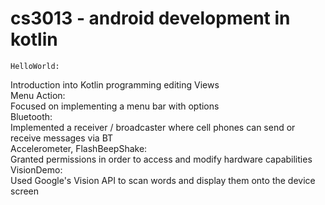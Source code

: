 # cs3013 - android development in kotlin
  
    HelloWorld: 
Introduction into Kotlin programming editing Views      
    Menu Action:      
Focused on implementing a menu bar with options       
    Bluetooth:     
Implemented a receiver / broadcaster where cell phones can send or receive messages via BT      
    Accelerometer, FlashBeepShake:     
Granted permissions in order to access and modify hardware capabilities        
    VisionDemo:     
Used Google's Vision API to scan words and display them onto the device screen      
  



  

